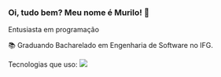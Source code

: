 ### Oi, tudo bem? Meu nome é Murilo! 👋



Entusiasta em programação

📚 Graduando Bacharelado em Engenharia de Software no IFG.

Tecnologias que uso:
<img src="https://img.shields.io/badge/JavaScript-323330?style=for-the-badge&logo=javascript&logoColor=F7DF1E"/>


<!--
**MuriloMagal/MuriloMagal** is a ✨ _special_ ✨ repository because its `README.md` (this file) appears on your GitHub profile.

Here are some ideas to get you started:

- 🔭 I’m currently working on ...
- 🌱 I’m currently learning ...
- 👯 I’m looking to collaborate on ...
- 🤔 I’m looking for help with ...
- 💬 Ask me about ...
- 📫 How to reach me: ...
- 😄 Pronouns: ...
- ⚡ Fun fact: ...
-->
